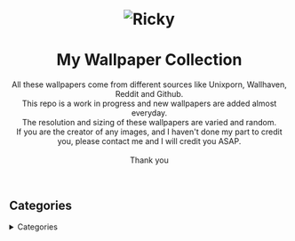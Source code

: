 <h1 align="center">
	<br>
	<img src="https://cdn.discordapp.com/attachments/448331152357326850/1000798214431199352/ea6baf04cb18788b9d6c5706a3aefc3e.jpg?ex=65919378&is=657f1e78&hm=5bb278937036540ce2376e1160368c2fd0acc684249f12b33e7273e25a5aeb25&" alt="Ricky">
	<br>
</h1>

<h1 align="center">
My Wallpaper Collection

</h3>

<p align="center">
All these wallpapers come from different sources like Unixporn, Wallhaven, Reddit and Github.<br>
This repo is a work in progress and new wallpapers are added almost everyday.<br>
The resolution and sizing of these wallpapers are varied and random.<br>
If you are the creator of any images, and I haven't done my part to credit you, please contact me and I will credit you ASAP.<br>
<br>
Thank you<br>
</p><br>

</h1>

## Categories

<details>

<summary>Categories</summary>

  - <details> <summary>Abstract</summary>

    - [Abstract](https://github.com/RickyFoots/Wallpapers/blob/main/Pages/Abstract.md)
      - [Waves](https://github.com/RickyFoots/Wallpapers/blob/main/Pages/Waves.md) 
    </details>

    - [Animated](https://github.com/RickyFoots/Wallpapers/blob/main/Pages/Animated.md)

  - <details> <summary>Anime & Manga</summary>

    - [Anime & Manga](https://github.com/RickyFoots/Wallpapers/blob/main/Pages/Anime-&-Manga.md)
      - [Akira](https://github.com/RickyFoots/Wallpapers/blob/main/Pages/Akira.md)
      - [Attack on Titan](https://github.com/RickyFoots/Wallpapers/blob/main/Pages/Attack-on-Titan.md)
      - [Berserk](https://github.com/RickyFoots/Wallpapers/blob/main/Pages/Berserk.md)
      - [Black Clover](https://github.com/RickyFoots/Wallpapers/blob/main/Pages/Black-Clover.md)
      - [Bleach](https://github.com/RickyFoots/Wallpapers/blob/main/Pages/Bleach.md)
      - [Chainsaw Man](https://github.com/RickyFoots/Wallpapers/blob/main/Pages/Chainsaw-Man.md)
      - [Cowboy BeBop](https://github.com/RickyFoots/Wallpapers/blob/main/Pages/Cowboy-BeBop.md)
      - [Demon Slayer](https://github.com/RickyFoots/Wallpapers/blob/main/Pages/Demon-Slayer.md)
      - [Dorohedoro](https://github.com/RickyFoots/Wallpapers/blob/main/Pages/Dorohedoro.md)
      - [Dragon Ball](https://github.com/RickyFoots/Wallpapers/blob/main/Pages/Dorohedoro.md)
      - [DRR](https://github.com/RickyFoots/Wallpapers/blob/main/Pages/DRR.md)
      - [Edge Runners](https://github.com/RickyFoots/Wallpapers/blob/main/Pages/Edge-Runners.md)
      - [Eva](https://github.com/RickyFoots/Wallpapers/blob/main/Pages/Eva.md)
      - [FMAB](https://github.com/RickyFoots/Wallpapers/blob/main/Pages/FMAB.md)
      - [Frieren](https://github.com/RickyFoots/Wallpapers/blob/main/Pages/Frieren.md)
      - [Ghibli](https://github.com/RickyFoots/Wallpapers/blob/main/Pages/Ghibli.md)
      - [Hells Paradise](https://github.com/RickyFoots/Wallpapers/blob/main/Pages/Hells-Paradise.md)
      - [HxH](https://github.com/RickyFoots/Wallpapers/blob/main/Pages/HxH.md)
      - [JJK](https://github.com/RickyFoots/Wallpapers/blob/main/Pages/JJK.md)
      - [Komi Can't](https://github.com/RickyFoots/Wallpapers/blob/main/Pages/Komi-Can't.md)
      - [Mob](https://github.com/RickyFoots/Wallpapers/blob/main/Pages/Mob.md)
      - [My Hero](https://github.com/RickyFoots/Wallpapers/blob/main/Pages/My-Hero.md)
      - [Naruto](https://github.com/RickyFoots/Wallpapers/blob/main/Pages/Naruto.md)
      - [One Punch](https://github.com/RickyFoots/Wallpapers/blob/main/Pages/One-Punch.md)
      - [Tokyo Ghoul](https://github.com/RickyFoots/Wallpapers/blob/main/Pages/Tokyo-Ghoul.md)
      - [Trigun](https://github.com/RickyFoots/Wallpapers/blob/main/Pages/Trigun.md)
      - [Unsorted Manga or Comics](https://github.com/RickyFoots/Wallpapers/blob/main/Pages/Unsorted-Manga-or-Comics.md)
    </details>

 - <details> <summary>Fantasy</summary>

    - [Fantasy](https://github.com/RickyFoots/Wallpapers/blob/main/Pages/Fantasy.md)
      - [D&D](https://github.com/RickyFoots/Wallpapers/blob/main/Pages/D&D.md)
    </details>

  - [Kaiju & Monsters](https://github.com/RickyFoots/Wallpapers/blob/main/Pages/Kaiju-&-Monsters.md)
  - [Linux](https://github.com/RickyFoots/Wallpapers/blob/main/Pages/Linux.md)
  - [Mecha](https://github.com/RickyFoots/Wallpapers/blob/main/Pages/Mecha.md)
  - [Memes](https://github.com/RickyFoots/Wallpapers/blob/main/Pages/Memes.md)
  - [Minimal](https://github.com/RickyFoots/Wallpapers/blob/main/Pages/Minimal.md)
  - [Monochrome - Art](https://github.com/RickyFoots/Wallpapers/blob/main/Pages/Monochrome-Art.md)
  - [Painting](https://github.com/RickyFoots/Wallpapers/blob/main/Pages/Painting.md)
  - [Pixel](https://github.com/RickyFoots/Wallpapers/blob/main/Pages/Pixel.md)

 - <details> <summary>Real Life</summary>

    - [Real Life](https://github.com/RickyFoots/Wallpapers/blob/main/Pages/Real-Life.md)
      - [Floral](https://github.com/RickyFoots/Wallpapers/blob/main/Pages/Floral.md)
      - [Rural](https://github.com/RickyFoots/Wallpapers/blob/main/Pages/Rural.md)
      - [Urban](https://github.com/RickyFoots/Wallpapers/blob/main/Pages/Urban.md)
    </details>

 - <details> <summary>Seasonal</summary>

    - [Seasonal](https://github.com/RickyFoots/Wallpapers/blob/main/Pages/Seasonal.md)
      - [Fall](https://github.com/RickyFoots/Wallpapers/blob/main/Pages/Fall.md)
      - [Halloween](https://github.com/RickyFoots/Wallpapers/blob/main/Pages/Halloween.md)
      - [Spring](https://github.com/RickyFoots/Wallpapers/blob/main/Pages/Spring.md)
      - [Summer](https://github.com/RickyFoots/Wallpapers/blob/main/Pages/Summer.md)
      - [Winter](https://github.com/RickyFoots/Wallpapers/blob/main/Pages/Winter.md)
    </details>

  - [Unclaimed-SiFi](https://github.com/RickyFoots/Wallpapers/blob/main/Pages/Unclaimed-SiFi.md)
  - [Unsorted Vertical](https://github.com/RickyFoots/Wallpapers/blob/main/Pages/Unsorted-Vertical.md)

 - <details> <summary>Video Games</summary>

    - [Video Games](https://github.com/RickyFoots/Wallpapers/blob/main/Pages/Video-Games.md)
      - [Animal Crossing](https://github.com/RickyFoots/Wallpapers/blob/main/Pages/Animal-Crossing.md)
      - [Apex](https://github.com/RickyFoots/Wallpapers/blob/main/Pages/Apex.md)
      - [Castlevania](https://github.com/RickyFoots/Wallpapers/blob/main/Pages/Castlevania.md)
      - [COD](https://github.com/RickyFoots/Wallpapers/blob/main/Pages/COD.md)
      - [Cult of the Lamb](https://github.com/RickyFoots/Wallpapers/blob/main/Pages/Cult-of-the-Lamb.md)
      - [Destiny](https://github.com/RickyFoots/Wallpapers/blob/main/Pages/Destiny.md)
      - [DOOM](https://github.com/RickyFoots/Wallpapers/blob/main/Pages/DOOM.md)
      - [God of War](https://github.com/RickyFoots/Wallpapers/blob/main/Pages/God-of-War.md)
      - [Hotline Miami](https://github.com/RickyFoots/Wallpapers/blob/main/Pages/Hotline-Miami.md)
      - [Hyper Light Drifter](https://github.com/RickyFoots/Wallpapers/blob/main/Pages/Hyper-Light-Drifter.md)
      - [Kirby](https://github.com/RickyFoots/Wallpapers/blob/main/Pages/Kirby.md)
      - [League](https://github.com/RickyFoots/Wallpapers/blob/main/Pages/League.md)
      - [Monster Hunter](https://github.com/RickyFoots/Wallpapers/blob/main/Pages/Monster-Hunter.md)
      - [Necropolis](https://github.com/RickyFoots/Wallpapers/blob/main/Pages/Necropolis.md)
      - [Nier](https://github.com/RickyFoots/Wallpapers/blob/main/Pages/Nier.md)
      - [Pokemon](https://github.com/RickyFoots/Wallpapers/blob/main/Pages/Pokemon.md)
      - [Shadow of the Colossus](https://github.com/RickyFoots/Wallpapers/blob/main/Pages/Shadow-of-the-Colossus.md)
      - [Souls-Bourne](https://github.com/RickyFoots/Wallpapers/blob/main/Pages/Souls-Bourne.md)
      - [Stardew](https://github.com/RickyFoots/Wallpapers/blob/main/Pages/Stardew.md)
      - [Starfield](https://github.com/RickyFoots/Wallpapers/blob/main/Pages/Starfield.md)
      - [Ultrakill](https://github.com/RickyFoots/Wallpapers/blob/main/Pages/Ultrakill.md)
      - [Wayfinder](https://github.com/RickyFoots/Wallpapers/blob/main/Pages/Wayfinder.md)
      - [Witcher](https://github.com/RickyFoots/Wallpapers/blob/main/Pages/Witcher.md)
    </details>

</h1>

[Back to top](#Categories)

</details>